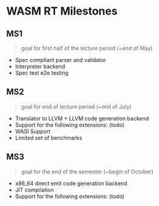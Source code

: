 # WASM RT Milestones

## MS1

> goal for first half of the lecture period (~end of May)

 - Spec compliant parser and validator
 - Interpreter backend
 - Spec test e2e testing

## MS2

> goal for end of lecture period (~mid of July)

 - Translator to LLVM + LLVM code generation backend
 - Support for the following extensions: (todo)
 - WASI Support
 - Limited set of benchmarks

## MS3

> goal for the end of the semester (~begin of October)

 - x86_64 direct emit code generation backend
 - JIT compilation
 - Support for the following extensions: (todo)
